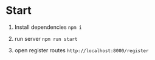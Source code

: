 # Start

1) Install dependencies
`npm i`

2) run server
`npm run start`

3) open register routes
`http://localhost:8000/register`